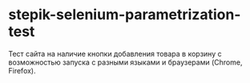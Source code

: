 # stepik-selenium-parametrization-test
Тест сайта на наличие кнопки добавления товара в корзину с возможностью запуска с разными языками и браузерами (Chrome, Firefox).